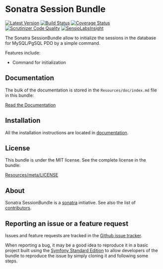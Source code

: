 Sonatra Session Bundle
======================

[![Latest Version](https://img.shields.io/packagist/v/sonatra/session-bundle.svg)](https://packagist.org/packages/sonatra/session-bundle)
[![Build Status](https://img.shields.io/travis/sonatra/sonatra-session-bundle/master.svg)](https://travis-ci.org/sonatra/sonatra-session-bundle)
[![Coverage Status](https://img.shields.io/coveralls/sonatra/sonatra-session-bundle/master.svg)](https://coveralls.io/r/sonatra/sonatra-session-bundle?branch=master)
[![Scrutinizer Code Quality](https://img.shields.io/scrutinizer/g/sonatra/sonatra-session-bundle/master.svg)](https://scrutinizer-ci.com/g/sonatra/sonatra-session-bundle?branch=master)
[![SensioLabsInsight](https://img.shields.io/sensiolabs/i/dce17912-cbf5-4a96-a37b-2644a9e71e71.svg)](https://insight.sensiolabs.com/projects/dce17912-cbf5-4a96-a37b-2644a9e71e71)

The Sonatra SessionBundle allow to initialize the sessions in the database for MySQL/PgSQL PDO by a simple command.

Features include:

- Command for initialization

Documentation
-------------

The bulk of the documentation is stored in the `Resources/doc/index.md`
file in this bundle:

[Read the Documentation](Resources/doc/index.md)

Installation
------------

All the installation instructions are located in [documentation](Resources/doc/index.md).

License
-------

This bundle is under the MIT license. See the complete license in the bundle:

[Resources/meta/LICENSE](Resources/meta/LICENSE)

About
-----

Sonatra SessionBundle is a [sonatra](https://github.com/sonatra) initiative.
See also the list of [contributors](https://github.com/sonatra/sonatra-session-bundle/contributors).

Reporting an issue or a feature request
---------------------------------------

Issues and feature requests are tracked in the [Github issue tracker](https://github.com/sonatra/sonatra-session-bundle/issues).

When reporting a bug, it may be a good idea to reproduce it in a basic project
built using the [Symfony Standard Edition](https://github.com/symfony/symfony-standard)
to allow developers of the bundle to reproduce the issue by simply cloning it
and following some steps.
